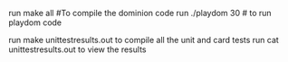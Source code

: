 run make all #To compile the dominion code
run ./playdom 30 # to run playdom code

run make unittestresults.out to compile all the unit and card tests
run cat unittestresults.out to view the results
